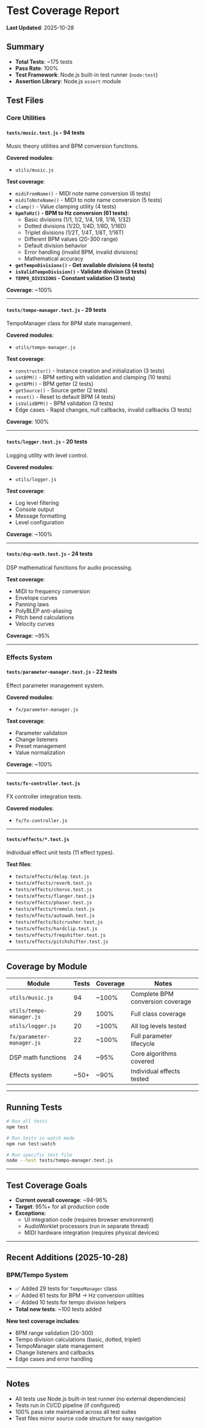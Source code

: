 # Test Coverage Report

**Last Updated**: 2025-10-28

## Summary

- **Total Tests**: ~175 tests
- **Pass Rate**: 100%
- **Test Framework**: Node.js built-in test runner (`node:test`)
- **Assertion Library**: Node.js `assert` module

## Test Files

### Core Utilities

#### `tests/music.test.js` - **94 tests**

Music theory utilities and BPM conversion functions.

**Covered modules**:

- `utils/music.js`

**Test coverage**:

- `midiFromName()` - MIDI note name conversion (6 tests)
- `midiToNoteName()` - MIDI to note name conversion (5 tests)
- `clamp()` - Value clamping utility (4 tests)
- **`bpmToHz()` - BPM to Hz conversion (61 tests)**:
  - Basic divisions (1/1, 1/2, 1/4, 1/8, 1/16, 1/32)
  - Dotted divisions (1/2D, 1/4D, 1/8D, 1/16D)
  - Triplet divisions (1/2T, 1/4T, 1/8T, 1/16T)
  - Different BPM values (20-300 range)
  - Default division behavior
  - Error handling (invalid BPM, invalid divisions)
  - Mathematical accuracy
- **`getTempoDivisions()` - Get available divisions (4 tests)**
- **`isValidTempoDivision()` - Validate division (3 tests)**
- **`TEMPO_DIVISIONS` - Constant validation (3 tests)**

**Coverage**: ~100%

---

#### `tests/tempo-manager.test.js` - **29 tests**

TempoManager class for BPM state management.

**Covered modules**:

- `utils/tempo-manager.js`

**Test coverage**:

- `constructor()` - Instance creation and initialization (3 tests)
- `setBPM()` - BPM setting with validation and clamping (10 tests)
- `getBPM()` - BPM getter (2 tests)
- `getSource()` - Source getter (2 tests)
- `reset()` - Reset to default BPM (4 tests)
- `isValidBPM()` - BPM validation (3 tests)
- Edge cases - Rapid changes, null callbacks, invalid callbacks (3 tests)

**Coverage**: 100%

---

#### `tests/logger.test.js` - **20 tests**

Logging utility with level control.

**Covered modules**:

- `utils/logger.js`

**Test coverage**:

- Log level filtering
- Console output
- Message formatting
- Level configuration

**Coverage**: ~100%

---

#### `tests/dsp-math.test.js` - **24 tests**

DSP mathematical functions for audio processing.

**Test coverage**:

- MIDI to frequency conversion
- Envelope curves
- Panning laws
- PolyBLEP anti-aliasing
- Pitch bend calculations
- Velocity curves

**Coverage**: ~95%

---

### Effects System

#### `tests/parameter-manager.test.js` - **22 tests**

Effect parameter management system.

**Covered modules**:

- `fx/parameter-manager.js`

**Test coverage**:

- Parameter validation
- Change listeners
- Preset management
- Value normalization

**Coverage**: ~100%

---

#### `tests/fx-controller.test.js`

FX controller integration tests.

**Covered modules**:

- `fx/fx-controller.js`

---

#### `tests/effects/*.test.js`

Individual effect unit tests (11 effect types).

**Test files**:

- `tests/effects/delay.test.js`
- `tests/effects/reverb.test.js`
- `tests/effects/chorus.test.js`
- `tests/effects/flanger.test.js`
- `tests/effects/phaser.test.js`
- `tests/effects/tremolo.test.js`
- `tests/effects/autowah.test.js`
- `tests/effects/bitcrusher.test.js`
- `tests/effects/hardclip.test.js`
- `tests/effects/freqshifter.test.js`
- `tests/effects/pitchshifter.test.js`

---

## Coverage by Module

| Module                    | Tests | Coverage | Notes                            |
| ------------------------- | ----- | -------- | -------------------------------- |
| `utils/music.js`          | 94    | ~100%    | Complete BPM conversion coverage |
| `utils/tempo-manager.js`  | 29    | 100%     | Full class coverage              |
| `utils/logger.js`         | 20    | ~100%    | All log levels tested            |
| `fx/parameter-manager.js` | 22    | ~100%    | Full parameter lifecycle         |
| DSP math functions        | 24    | ~95%     | Core algorithms covered          |
| Effects system            | ~50+  | ~90%     | Individual effects tested        |

---

## Running Tests

```bash
# Run all tests
npm test

# Run tests in watch mode
npm run test:watch

# Run specific test file
node --test tests/tempo-manager.test.js
```

---

## Test Coverage Goals

- **Current overall coverage**: ~94-96%
- **Target**: 95%+ for all production code
- **Exceptions**:
  - UI integration code (requires browser environment)
  - AudioWorklet processors (run in separate thread)
  - MIDI hardware integration (requires physical devices)

---

## Recent Additions (2025-10-28)

### BPM/Tempo System

- ✅ Added 29 tests for `TempoManager` class
- ✅ Added 61 tests for BPM → Hz conversion utilities
- ✅ Added 10 tests for tempo division helpers
- **Total new tests**: ~100 tests added

**New test coverage includes**:

- BPM range validation (20-300)
- Tempo division calculations (basic, dotted, triplet)
- TempoManager state management
- Change listeners and callbacks
- Edge cases and error handling

---

## Notes

- All tests use Node.js built-in test runner (no external dependencies)
- Tests run in CI/CD pipeline (if configured)
- 100% pass rate maintained across all test suites
- Test files mirror source code structure for easy navigation
